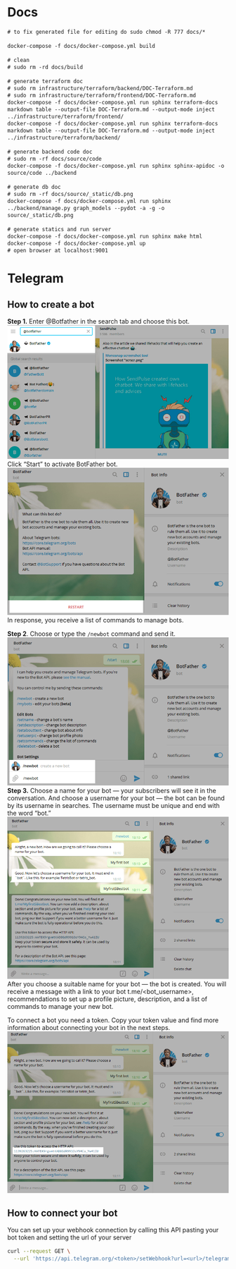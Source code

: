 # Docs

```
# to fix generated file for editing do sudo chmod -R 777 docs/*

docker-compose -f docs/docker-compose.yml build

# clean
# sudo rm -rd docs/build

# generate terraform doc
# sudo rm infrastructure/terraform/backend/DOC-Terraform.md
# sudo rm infrastructure/terraform/frontend/DOC-Terraform.md
docker-compose -f docs/docker-compose.yml run sphinx terraform-docs markdown table --output-file DOC-Terraform.md --output-mode inject ../infrastructure/terraform/frontend/
docker-compose -f docs/docker-compose.yml run sphinx terraform-docs markdown table --output-file DOC-Terraform.md --output-mode inject ../infrastructure/terraform/backend/

# generate backend code doc
# sudo rm -rf docs/source/code
docker-compose -f docs/docker-compose.yml run sphinx sphinx-apidoc -o source/code ../backend

# generate db doc
# sudo rm -rf docs/source/_static/db.png
docker-compose -f docs/docker-compose.yml run sphinx ../backend/manage.py graph_models --pydot -a -g -o source/_static/db.png

# generate statics and run server
docker-compose -f docs/docker-compose.yml run sphinx make html
docker-compose -f docs/docker-compose.yml up
# open browser at localhost:9001
```

# Telegram

## How to create a bot

**Step 1.** Enter @Botfather in the search tab and choose this bot.
![img1](assets/img1.webp)
Click “Start” to activate BotFather bot.
![img2](assets/img2.webp)
In response, you receive a list of commands to manage bots.

**Step 2**. Choose or type the `/newbot` command and send it.
![img3](assets/img3.webp)
**Step 3.** Choose a name for your bot — your subscribers will see it in the conversation. And choose a username for your bot — the bot can be found by its username in searches. The username must be unique and end with the word “bot.”
![img4](assets/img4.webp)
After you choose a suitable name for your bot — the bot is created. You will receive a message with a link to your bot t.me/<bot_username>, recommendations to set up a profile picture, description, and a list of commands to manage your new bot.

To connect a bot you need a token. Copy your token value and find more information about connecting your bot in the next steps.
![img5](assets/img5.webp)

## How to connect your bot

You can set up your webhook connection by calling this API pasting your bot token and setting the url of your server

```BASH
curl --request GET \
  --url 'https://api.telegram.org/<token>/setWebhook?url=<url>/telegram'
```

